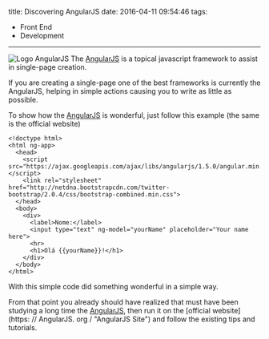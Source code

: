 title: Discovering AngularJS
date: 2016-04-11 09:54:46
tags:
 - Front End
 - Development
---
![Logo AngularJS](https://angularjs.org/favicon.ico "Logo AngularJS")
The [AngularJS](https://angularjs.org/ "AngularJS Site") is a topical javascript framework to assist in single-page creation.
<!--more-->
If you are creating a single-page one of the best frameworks is currently the AngularJS, helping in simple actions causing you to write as little as possible.

To show how the [AngularJS](https://angularjs.org/ "AngularJS Site") is wonderful, just follow this example (the same is the official website)
```
<!doctype html>
<html ng-app>
  <head>
    <script src="https://ajax.googleapis.com/ajax/libs/angularjs/1.5.0/angular.min.js"></script>
    <link rel="stylesheet" href="http://netdna.bootstrapcdn.com/twitter-bootstrap/2.0.4/css/bootstrap-combined.min.css">
  </head>
  <body>
    <div>
      <label>Nome:</label>
      <input type="text" ng-model="yourName" placeholder="Your name here">
      <hr>
      <h1>Olá {{yourName}}!</h1>
    </div>
  </body>
</html>
```
With this simple code did something wonderful in a simple way.

From that point you already should have realized that must have been studying a long time the [AngularJS](https://angularjs.org/ "AngularJS Site"), then run it on the [official website](https: // AngularJS. org / "AngularJS Site") and follow the existing tips and tutorials.